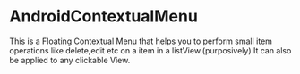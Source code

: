 # AndroidContextualMenu

This is a Floating Contextual Menu that helps you to perform small item operations like delete,edit etc on a item in a listView.(purposively)
It can also be applied to any clickable View.

